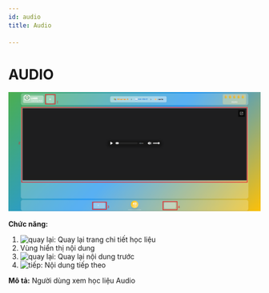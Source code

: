 ```yaml
---
id: audio
title: Audio

---
```


# AUDIO
![AUDIO](/img/hoc-lieu-so/audio/audio.png)


__Chức năng:__
1. <img src="/docs-lms/img/chung/back.png" alt="quay lại" width="50" />: Quay lại trang chi tiết học liệu
2. Vùng hiển thị nội dung
3. <img src="/docs-lms/img/chung/back2.png" alt="quay lại" width="70" />: Quay lại nội dung trước
4. <img src="/docs-lms/img/chung/next.png" alt="tiếp" width="70" />: Nội dung tiếp theo

__Mô tả:__ Người dùng xem học liệu Audio

